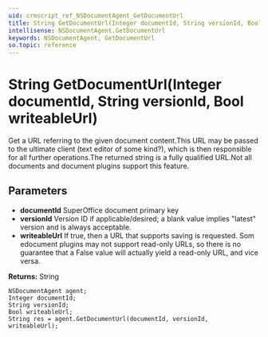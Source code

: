 ```yaml
---
uid: crmscript_ref_NSDocumentAgent_GetDocumentUrl
title: String GetDocumentUrl(Integer documentId, String versionId, Bool writeableUrl)
intellisense: NSDocumentAgent.GetDocumentUrl
keywords: NSDocumentAgent, GetDocumentUrl
so.topic: reference
---
```


# String GetDocumentUrl(Integer documentId, String versionId, Bool writeableUrl)

Get a URL referring to the given document content.<para/>This URL may be passed to the ultimate client (text editor of some kind?), which is then responsible for all further operations.<para/>The returned string is a fully qualified URL.<para/>Not all documents and document plugins support this feature.

## Parameters

* **documentId** SuperOffice document primary key
* **versionId** Version ID if applicable/desired; a blank value implies "latest" version and is always acceptable.
* **writeableUrl** If true, then a URL that supports saving is requested. Som edocument plugins may not support read-only URLs, so there is no guarantee that a False value will actually yield a read-only URL, and vice versa.

**Returns:** String

```crmscript
NSDocumentAgent agent;
Integer documentId;
String versionId;
Bool writeableUrl;
String res = agent.GetDocumentUrl(documentId, versionId, writeableUrl);
```

